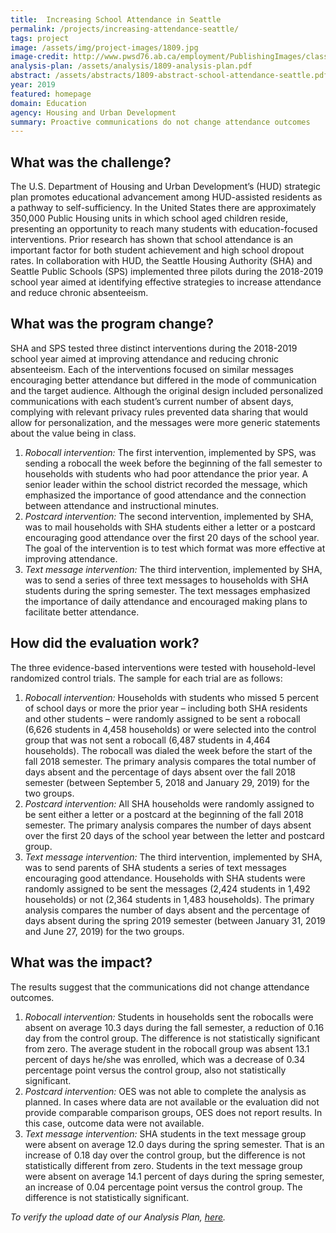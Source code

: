 ```yaml
---
title:  Increasing School Attendance in Seattle
permalink: /projects/increasing-attendance-seattle/
tags: project  
image: /assets/img/project-images/1809.jpg
image-credit: http://www.pwsd76.ab.ca/employment/PublishingImages/classroom-stock.jpg
analysis-plan: /assets/analysis/1809-analysis-plan.pdf
abstract: /assets/abstracts/1809-abstract-school-attendance-seattle.pdf
year: 2019
featured: homepage
domain: Education
agency: Housing and Urban Development
summary: Proactive communications do not change attendance outcomes
---
```

## What was the challenge?

The U.S. Department of Housing and Urban Development’s (HUD) strategic plan promotes educational advancement among HUD-assisted residents as a pathway to self-sufficiency. In the United States there are approximately 350,000 Public Housing units in which school aged children reside, presenting an opportunity to reach many students with education-focused interventions. Prior research has shown that school attendance is an important factor for both student achievement and high school dropout rates. In collaboration with HUD, the Seattle Housing Authority (SHA) and Seattle Public Schools (SPS) implemented three pilots during the 2018-2019 school year aimed at identifying effective strategies to increase attendance and reduce chronic absenteeism.

## What was the program change?

SHA and SPS tested three distinct interventions during the 2018-2019 school year aimed at improving attendance and reducing chronic absenteeism. Each of the interventions focused on similar messages encouraging better attendance but differed in the mode of communication and the target audience. Although the original design included personalized communications with each student’s current number of absent days, complying with relevant privacy rules prevented data sharing that would allow for personalization, and the messages were more generic statements about the value being in class.

1. *Robocall intervention:* The first intervention, implemented by SPS, was sending a robocall the week before the beginning of the fall semester to households with students who had poor attendance the prior year. A senior leader within the school district recorded the message, which emphasized the importance of good attendance and the connection between attendance and instructional minutes.
2. *Postcard intervention:* The second intervention, implemented by SHA, was to mail households with SHA students either a letter or a postcard encouraging good attendance over the first 20 days of the school year. The goal of the intervention is to test which format was more effective at improving attendance.
3. *Text message intervention:* The third intervention, implemented by SHA, was to send a series of three text messages to households with SHA students during the spring semester. The text messages emphasized the importance of daily attendance and encouraged making plans to facilitate better attendance.

## How did the evaluation work?

The three evidence-based interventions were tested with household-level randomized control trials. The sample for each trial are as follows:
1. *Robocall intervention:* Households with students who missed 5 percent of school days or more the prior year – including both SHA residents and other students – were randomly assigned to be sent a robocall (6,626 students in 4,458 households) or were selected into the control group that was not sent a robocall (6,487 students in 4,464 households). The robocall was dialed the week before the start of the fall 2018 semester. The primary analysis compares the total number of days absent and the percentage of days absent over the fall 2018 semester (between September 5, 2018 and January 29, 2019) for the two groups.
2. *Postcard intervention:* All SHA households were randomly assigned to be sent either a letter or a postcard at the beginning of the fall 2018 semester. The primary analysis compares the number of days absent over the first 20 days of the school year between the letter and postcard group.
3. *Text message intervention:* The third intervention, implemented by SHA, was to send parents of SHA students a series of text messages encouraging good attendance. Households with SHA students were randomly assigned to be sent the messages (2,424 students in 1,492 households) or not (2,364 students in 1,483 households). The primary analysis compares the number of days absent and the percentage of days absent during the spring 2019 semester (between January 31, 2019 and June 27, 2019) for the two groups.

## What was the impact?

The results suggest that the communications did not change attendance outcomes.
1. *Robocall intervention:* Students in households sent the robocalls were absent on average 10.3 days during the fall semester, a reduction of 0.16 day from the control group. The difference is not statistically significant from zero. The average student in the robocall group was absent 13.1 percent of days he/she was enrolled, which was a decrease of 0.34 percentage point versus the control group, also not statistically significant.
2. *Postcard intervention:* OES was not able to complete the analysis as planned. In cases where data are not available or the evaluation did not provide comparable comparison groups, OES does not report results. In this case, outcome data were not available.
3. *Text message intervention:* SHA students in the text message group were absent on average 12.0 days during the spring semester. That is an increase of 0.18 day over the control group, but the difference is not statistically different from zero. Students in the text message group were absent on average 14.1 percent of days during the spring semester, an increase of 0.04 percentage point versus the control group. The difference is not statistically significant.

<i>To verify the upload date of our Analysis Plan, <a href="https://github.com/gsa-oes/office-of-evaluation-sciences/commits/master/assets/analysis/1809-analysis-plan.pdf">here</a>.
